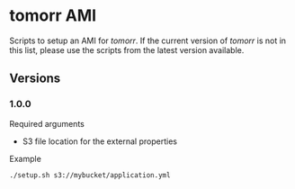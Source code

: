 # tomorr AMI

Scripts to setup an AMI for *tomorr*. If the current version of *tomorr* is not in this list, please use the scripts from the latest version available.

## Versions

### 1.0.0

Required arguments
- S3 file location for the external properties

Example
```bash
./setup.sh s3://mybucket/application.yml
```